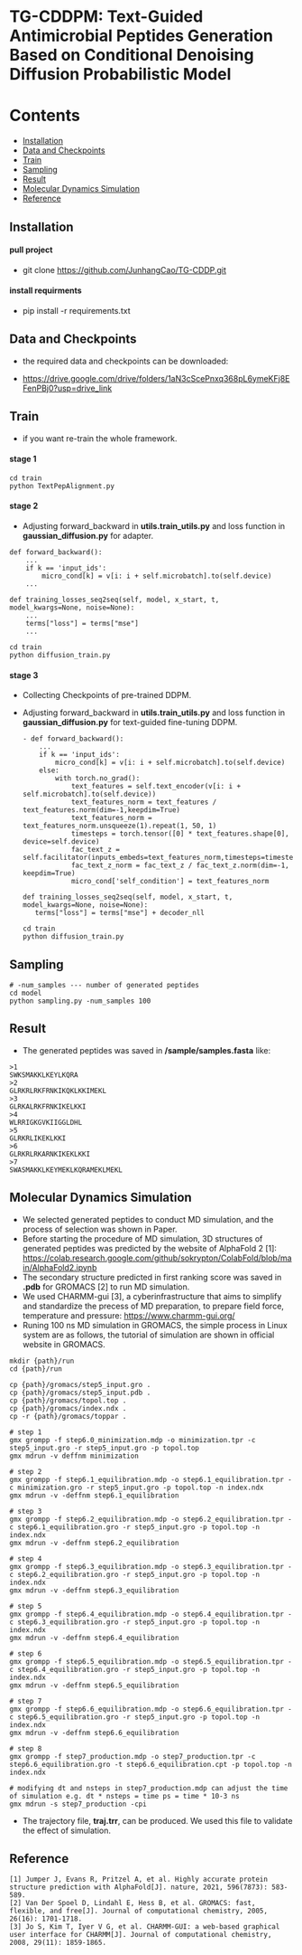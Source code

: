 # TG-CDDPM: Text-Guided Antimicrobial Peptides Generation Based on Conditional Denoising Diffusion Probabilistic Model

# Contents

- [Installation](#Installation)
- [Data and Checkpoints](#Data-and-Checkpoints)
- [Train](#Train)
- [Sampling](#Sampling)
- [Result](#Result)
- [Molecular Dynamics Simulation](#Molecular-Dynamics-Simulation)
- [Reference](#Reference)

## Installation

#### pull project

- git clone https://github.com/JunhangCao/TG-CDDP.git

#### install requirments

- pip install -r requirements.txt

## Data and Checkpoints

- the required data and checkpoints can be downloaded: 

- https://drive.google.com/drive/folders/1aN3cScePnxq368pL6ymeKFj8EFenPBj0?usp=drive_link

## Train

- if you want re-train the whole framework. <br/>

#### stage 1

```
cd train
python TextPepAlignment.py
```

#### stage 2

- Adjusting forward_backward in __utils.train_utils.py__ and loss function in __gaussian_diffusion.py__ for adapter.  

```
def forward_backward():  
    ...  
    if k == 'input_ids':  
        micro_cond[k] = v[i: i + self.microbatch].to(self.device)
    ...  
```

```
def training_losses_seq2seq(self, model, x_start, t, model_kwargs=None, noise=None):  
    ...  
    terms["loss"] = terms["mse"]  
    ...  
```

```
cd train
python diffusion_train.py
```

#### stage 3
- Collecting Checkpoints of pre-trained DDPM.  

- Adjusting forward_backward in __utils.train_utils.py__ and loss function in __gaussian_diffusion.py__ for text-guided fine-tuning DDPM. 

  ```
  - def forward_backward():  
      ...  
      if k == 'input_ids':  
          micro_cond[k] = v[i: i + self.microbatch].to(self.device)
      else:  
          with torch.no_grad():  
              text_features = self.text_encoder(v[i: i + self.microbatch].to(self.device)) 
              text_features_norm = text_features / text_features.norm(dim=-1,keepdim=True) 
              text_features_norm = text_features_norm.unsqueeze(1).repeat(1, 50, 1)  
              timesteps = torch.tensor([0] * text_features.shape[0], device=self.device)  
              fac_text_z = self.facilitator(inputs_embeds=text_features_norm,timesteps=timesteps)  
              fac_text_z_norm = fac_text_z / fac_text_z.norm(dim=-1, keepdim=True)  
              micro_cond['self_condition'] = text_features_norm
  ```

  ```
  def training_losses_seq2seq(self, model, x_start, t, model_kwargs=None, noise=None):  
     terms["loss"] = terms["mse"] + decoder_nll  
  
  ```

  ```
  cd train
  python diffusion_train.py
  ```

## Sampling
```
# -num_samples --- number of generated peptides
cd model
python sampling.py -num_samples 100
```

## Result

- The generated peptides was saved in __/sample/samples.fasta__ like:

```
>1
SWKSMAKKLKEYLKQRA
>2
GLRKRLRKFRNKIKQKLKKIMEKL
>3
GLRKALRKFRNKIKELKKI
>4
WLRRIGKGVKIIGGLDHL
>5
GLRKRLIKEKLKKI
>6
GLRKRLRKARNKIKEKLKKI
>7
SWASMAKKLKEYMEKLKQRAMEKLMEKL
```

## Molecular Dynamics Simulation

- We selected generated peptides to conduct MD simulation, and the process of selection was shown in Paper. 
- Before starting the procedure of MD simulation, 3D structures of generated peptides was predicted by the website of AlphaFold 2 [1]: https://colab.research.google.com/github/sokrypton/ColabFold/blob/main/AlphaFold2.ipynb
- The secondary structure predicted in first ranking score was saved in __.pdb__ for GROMACS [2] to run MD simulation. 
- We used CHARMM-gui [3], a cyberinfrastructure that aims to simplify and standardize the precess of MD preparation, to prepare field force, temperature and pressure: https://www.charmm-gui.org/
- Runing 100 ns MD simulation in GROMACS, the simple process in Linux system are as follows, the tutorial of simulation are shown in official website in GROMACS.

```
mkdir {path}/run
cd {path}/run

cp {path}/gromacs/step5_input.gro .       
cp {path}/gromacs/step5_input.pdb .        
cp {path}/gromacs/topol.top .        
cp {path}/gromacs/index.ndx .           
cp -r {path}/gromacs/toppar .

# step 1
gmx grompp -f step6.0_minimization.mdp -o minimization.tpr -c step5_input.gro -r step5_input.gro -p topol.top
gmx mdrun -v deffnm minimization

# step 2
gmx grompp -f step6.1_equilibration.mdp -o step6.1_equilibration.tpr -c minimization.gro -r step5_input.gro -p topol.top -n index.ndx
gmx mdrun -v -deffnm step6.1_equilibration

# step 3
gmx grompp -f step6.2_equilibration.mdp -o step6.2_equilibration.tpr -c step6.1_equilibration.gro -r step5_input.gro -p topol.top -n index.ndx
gmx mdrun -v -deffnm step6.2_equilibration

# step 4
gmx grompp -f step6.3_equilibration.mdp -o step6.3_equilibration.tpr -c step6.2_equilibration.gro -r step5_input.gro -p topol.top -n index.ndx
gmx mdrun -v -deffnm step6.3_equilibration

# step 5
gmx grompp -f step6.4_equilibration.mdp -o step6.4_equilibration.tpr -c step6.3_equilibration.gro -r step5_input.gro -p topol.top -n index.ndx
gmx mdrun -v -deffnm step6.4_equilibration

# step 6
gmx grompp -f step6.5_equilibration.mdp -o step6.5_equilibration.tpr -c step6.4_equilibration.gro -r step5_input.gro -p topol.top -n index.ndx
gmx mdrun -v -deffnm step6.5_equilibration

# step 7
gmx grompp -f step6.6_equilibration.mdp -o step6.6_equilibration.tpr -c step6.5_equilibration.gro -r step5_input.gro -p topol.top -n index.ndx
gmx mdrun -v -deffnm step6.6_equilibration

# step 8
gmx grompp -f step7_production.mdp -o step7_production.tpr -c step6.6_equilibration.gro -t step6.6_equilibration.cpt -p topol.top -n index.ndx

# modifying dt and nsteps in step7_production.mdp can adjust the time of simulation e.g. dt * nsteps = time ps = time * 10-3 ns
gmx mdrun -s step7_production -cpi
```

- The trajectory file, __traj.trr__, can be produced. We used this file to validate the effect of simulation.

 ## Reference

```
[1] Jumper J, Evans R, Pritzel A, et al. Highly accurate protein structure prediction with AlphaFold[J]. nature, 2021, 596(7873): 583-589.
[2] Van Der Spoel D, Lindahl E, Hess B, et al. GROMACS: fast, flexible, and free[J]. Journal of computational chemistry, 2005, 26(16): 1701-1718.
[3] Jo S, Kim T, Iyer V G, et al. CHARMM‐GUI: a web‐based graphical user interface for CHARMM[J]. Journal of computational chemistry, 2008, 29(11): 1859-1865.
```

